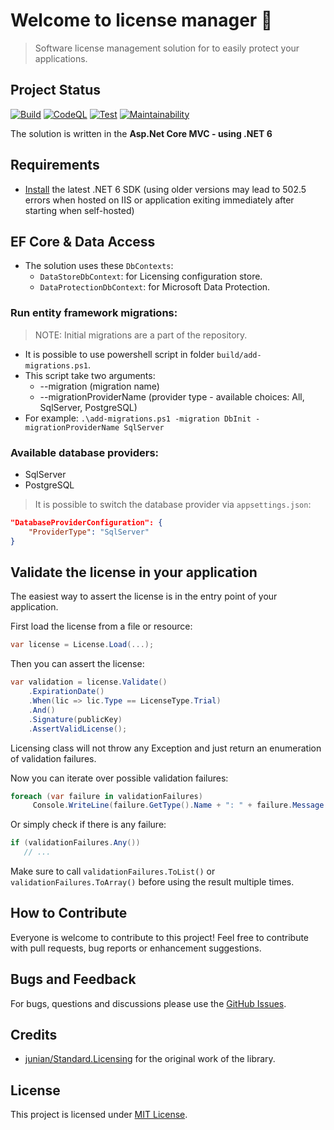 # Welcome to license manager 👋

> Software license management solution for to easily protect your applications.

## Project Status

[![Build](https://github.com/NetbootHome/MicroAutomation-Licensing/actions/workflows/build.yml/badge.svg)](https://github.com/NetbootHome/MicroAutomation-Licensing/actions/workflows/build.yml)
[![CodeQL](https://github.com/NetbootHome/MicroAutomation-Licensing/actions/workflows/codeql.yml/badge.svg)](https://github.com/NetbootHome/MicroAutomation-Licensing/actions/workflows/codeql.yml)
[![Test](https://github.com/NetbootHome/MicroAutomation-Licensing/actions/workflows/test.yml/badge.svg)](https://github.com/NetbootHome/MicroAutomation-Licensing/actions/workflows/test.yml)
[![Maintainability](https://api.codeclimate.com/v1/badges/c57c633412aafada9557/maintainability)](https://codeclimate.com/github/NetbootHome/MicroAutomation-Licensing/maintainability)

The solution is written in the **Asp.Net Core MVC - using .NET 6**

## Requirements

- [Install](https://www.microsoft.com/net/download/windows#/current) the latest .NET 6 SDK (using older versions may lead to 502.5 errors when hosted on IIS or application exiting immediately after starting when self-hosted)

## EF Core & Data Access

- The solution uses these `DbContexts`:
  - `DataStoreDbContext`: for Licensing configuration store.
  - `DataProtectionDbContext`: for Microsoft Data Protection.

### Run entity framework migrations:

> NOTE: Initial migrations are a part of the repository.

- It is possible to use powershell script in folder `build/add-migrations.ps1`.
- This script take two arguments:
  - --migration (migration name)
  - --migrationProviderName (provider type - available choices: All, SqlServer, PostgreSQL)
- For example: `.\add-migrations.ps1 -migration DbInit -migrationProviderName SqlServer`

### Available database providers:

- SqlServer
- PostgreSQL

> It is possible to switch the database provider via `appsettings.json`:

```json
"DatabaseProviderConfiguration": {
    "ProviderType": "SqlServer" 
}
```

## Validate the license in your application

The easiest way to assert the license is in the entry point of your application.

First load the license from a file or resource:

```csharp
var license = License.Load(...);
```

Then you can assert the license:

```csharp
var validation = license.Validate()  
    .ExpirationDate()  
    .When(lic => lic.Type == LicenseType.Trial)  
    .And()  
    .Signature(publicKey)  
    .AssertValidLicense();
```

Licensing class will not throw any Exception and just return an enumeration of validation failures.

Now you can iterate over possible validation failures:

```csharp
foreach (var failure in validationFailures)
     Console.WriteLine(failure.GetType().Name + ": " + failure.Message + " - " + failure.HowToResolve);
```

Or simply check if there is any failure:

```csharp
if (validationFailures.Any())
   // ...
```

Make sure to call `validationFailures.ToList()` or `validationFailures.ToArray()` before using the result multiple times.

## How to Contribute

Everyone is welcome to contribute to this project! Feel free to contribute with pull requests, bug reports or enhancement suggestions.

## Bugs and Feedback

For bugs, questions and discussions please use the [GitHub Issues](https://github.com/NetbootHome/MicroAutomation-Licensing/issues).

## Credits

- [junian/Standard.Licensing](https://github.com/junian/Standard.Licensing) for the original work of the library.

## License

This project is licensed under [MIT License](https://github.com/NetbootHome/MicroAutomation-Licensing/blob/main/LICENSE).
